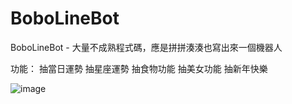 # BoboLineBot

 BoboLineBot - 大量不成熟程式碼，應是拼拼湊湊也寫出來一個機器人
 
 功能：
 抽當日運勢
 抽星座運勢
 抽食物功能
 抽美女功能
 抽新年快樂
 
![image](https://user-images.githubusercontent.com/33471758/215326238-e04841f0-8605-4213-8e94-fc9d95331062.png)
